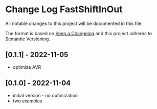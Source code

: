 # Change Log FastShiftInOut

All notable changes to this project will be documented in this file.

The format is based on [Keep a Changelog](http://keepachangelog.com/)
and this project adheres to [Semantic Versioning](http://semver.org/).


## [0.1.1] - 2022-11-05
- optimize AVR


## [0.1.0] - 2022-11-04
- initial version - no optimization
- two examples

